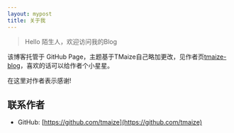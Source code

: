 ```yaml
---
layout: mypost
title: 关于我
---
```


> Hello 陌生人，欢迎访问我的Blog

该博客托管于 GitHub Page，主题基于TMaize自己略加更改，见作者页[tmaize-blog](https://github.com/TMaize/tmaize-blog)，喜欢的话可以给作者个小星星。

在这里对作者表示感谢!

## 联系作者

- GitHub: [https://github.com/tmaize](https://github.com/tmaize)
